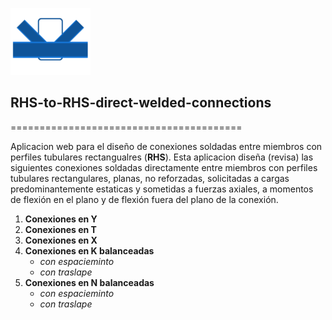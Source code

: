 
![logo](/icono-128.png)  

## RHS-to-RHS-direct-welded-connections
========================================


Aplicacion web para el diseño de conexiones soldadas entre miembros con perfiles tubulares rectangualres (**RHS**).
Esta aplicacion diseña (revisa) las siguientes conexiones soldadas directamente entre miembros con perfiles tubulares rectangulares, planas, no reforzadas, solicitadas a cargas predominantemente estaticas y sometidas a fuerzas axiales, a momentos de flexión en el plano y de flexión fuera del plano de la conexión.

1. **Conexiones en Y** 
2. **Conexiones en T** 
3. **Conexiones en X** 
4. **Conexiones en K balanceadas** 
	- *con espacieminto* 
	- *con traslape*  
5. **Conexiones en N balanceadas** 
	- *con espacieminto* 
	- *con traslape* 



